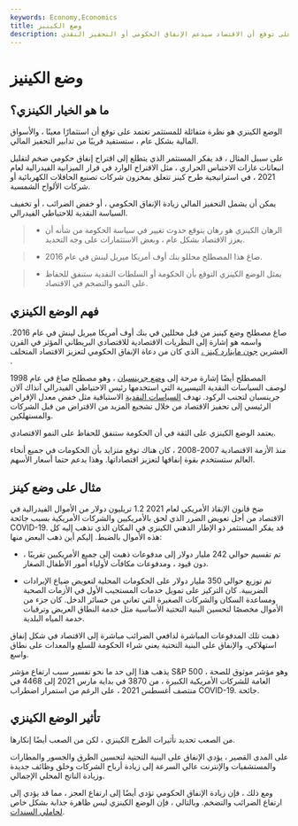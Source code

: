 ```yaml
---
keywords: Economy,Economics
title: وضع الكينيز
description: الوضع الكينزي هو تحرك مستثمر متفائل يعتمد على توقع أن الاقتصاد سيدعم الإنفاق الحكومي أو التحفيز النقدي.
---
```


# وضع الكينيز
## ما هو الخيار الكينزي؟

الوضع الكينزي هو نظرة متفائلة للمستثمر تعتمد على توقع أن استثمارًا معينًا ، والأسواق المالية بشكل عام ، ستستفيد قريبًا من تدابير التحفيز المالي.

على سبيل المثال ، قد يفكر المستثمر الذي يتطلع إلى اقتراح إنفاق حكومي ضخم لتقليل انبعاثات غازات الاحتباس الحراري ، مثل الاقتراح الوارد في قرار الميزانية الفيدرالية لعام 2021 ، في استراتيجية طرح كينز تتعلق بمخزون شركات تصنيع الحافلات الكهربائية أو شركات الألواح الشمسية.

يمكن أن يشمل التحفيز المالي زيادة الإنفاق الحكومي ، أو خفض الضرائب ، أو تخفيف السياسة النقدية للاحتياطي الفيدرالي.

> - الرهان الكينزي هو رهان يتوقع حدوث تغيير في سياسة الحكومة من شأنه أن يعزز الاقتصاد بشكل عام ، وبعض الاستثمارات على وجه التحديد.

> - صاغ هذا المصطلح محللو بنك أوف أمريكا ميريل لينش في عام 2016.

> - يمثل الوضع الكينزي التوقع بأن الحكومة أو السلطات النقدية ستنفق للحفاظ على النمو والتضخم في الاقتصاد.

>

>

## فهم الوضع الكينزي

صاغ مصطلح وضع كينيز من قبل محللين في بنك أوف أمريكا ميريل لينش في عام 2016. واسمه هو إشارة إلى النظريات الاقتصادية للاقتصادي البريطاني المؤثر في القرن العشرين [جون ماينارد كينز ،](/john_maynard_keynes) الذي كان من دعاة الإنفاق الحكومي لتعزيز الاقتصاد المتخلف .

المصطلح أيضًا إشارة مرحة إلى [وضع جرينسبان](/greenspanput) ، وهو مصطلح صاغ في عام 1998 لوصف السياسات النقدية التيسيرية التي استخدمها رئيس الاحتياطي الفيدرالي آنذاك آلان جرينسبان لتجنب الركود. تهدف [السياسات النقدية](/monetarypolicy) الاستباقية مثل خفض معدل الإقراض الرئيسي إلى تحفيز الاقتصاد من خلال تشجيع المزيد من الاقتراض من قبل الشركات والمستهلكين.

يعتمد الوضع الكينزي على الثقة في أن الحكومة ستنفق للحفاظ على النمو الاقتصادي.

منذ الأزمة الاقتصادية 2007-2008 ، كان هناك توقع متزايد بأن الحكومات في جميع أنحاء العالم ستستخدم بقوة إنفاقها لتعزيز اقتصاداتها. وهذا يدعم حتما أسعار الأسهم.

## مثال على وضع كينز

ضخ قانون الإنقاذ الأمريكي لعام 2021 1.2 تريليون دولار من الأموال الفيدرالية في الاقتصاد من أجل تعويض الضرر الذي لحق بالأمريكيين والشركات الأمريكية بسبب جائحة COVID-19. قد يفكر المستثمر ذو الإطار الذهني الكينزي في المكان الذي تذهب إليه كل هذه الأموال بالضبط. إليكم أين ذهب البعض منها:

- تم تقسيم حوالي 242 مليار دولار إلى مدفوعات ذهبت إلى جميع الأمريكيين تقريبًا ، دون قيود ، ومدفوعات مكافآت لأولياء أمور الأطفال الصغار.

- تم توزيع حوالي 350 مليار دولار على الحكومات المحلية لتعويض ضياع الإيرادات الضريبية. كان التركيز على تمويل خدمات المستجيب الأول في الأزمات الصحية ومساعدة السكان والشركات الصغيرة التي تعاني من خسائر الدخل. كان جزء من الأموال مخصصًا لتحسين البنية التحتية الأساسية مثل خدمة النطاق العريض وترقيات خدمة المياه البلدية.

ذهبت تلك المدفوعات المباشرة لدافعي الضرائب مباشرة إلى الاقتصاد في شكل إنفاق استهلاكي. والإنفاق على البنية التحتية يعني شراء الحكومة للسلع والمعدات على نطاق واسع.

يذهب هذا إلى حد ما نحو تفسير سبب ارتفاع مؤشر S&P 500 ، وهو مؤشر موثوق للصحة العامة للشركات الأمريكية الكبيرة ، من 3870 في بداية مارس 2021 إلى 4468 في منتصف أغسطس 2021 ، على الرغم من استمرار اضطراب COVID-19. جائحة.

## تأثير الوضع الكينزي

من الصعب تحديد تأثيرات الطرح الكينزي ، لكن من الصعب أيضًا إنكارها.

على المدى القصير ، يؤدي الإنفاق على البنية التحتية لتحسين الطرق والجسور والمطارات والمستشفيات والإنترنت عالي السرعة إلى زيادة أرباح الشركات وخلق وظائف جديدة وزيادة الناتج المحلي الإجمالي.

ومع ذلك ، فإن زيادة الإنفاق الحكومي تؤدي أيضًا إلى ارتفاع العجز ، مما قد يؤدي إلى ارتفاع الضرائب والتضخم. وبالتالي ، فإن الوضع الكينزي ليس ظاهرة جذابة بشكل خاص [لحاملي السندات](/bondholder).

